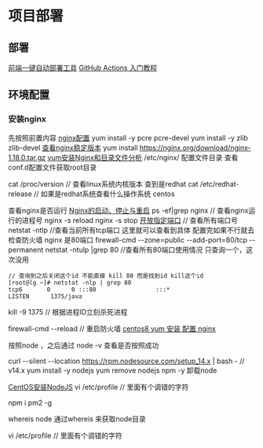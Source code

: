 <!--
 * @Author: your name
 * @Date: 2020-11-21 16:16:03
 * @LastEditTime: 2021-02-21 09:27:57
 * @LastEditors: Please set LastEditors
 * @Description: 项目部署
 * @FilePath: \garbage-book\on_the_job\归类\服务器\项目部署.md
-->

# 项目部署

## 部署

[前端一键自动部署工具](https://juejin.im/post/6872914108979609614)
[GitHub Actions 入门教程](http://www.ruanyifeng.com/blog/2019/09/getting-started-with-github-actions.html)

## 环境配置

### 安装nginx

先按照前置内容
[nginx配置](https://www.cnblogs.com/ghzjm/p/10677599.html)
yum install -y pcre pcre-devel
yum install -y zlib zlib-devel
[查看nginx稳定版本](http://nginx.org/en/download.html)
yum install https://nginx.org/download/nginx-1.18.0.tar.gz
[yum安装Nginx和目录文件分析](https://www.cnblogs.com/wangkun122/articles/11504650.html)
/etc/nginx/ 配置文件目录
查看 conf.d配置文件获取root目录

cat /proc/version  // 查看linux系统内核版本   查到是redhat
cat /etc/redhat-release // 如果是redhat系统查看什么操作系统  centos

查看nginx是否运行
[Nginx的启动、停止与重启](https://www.cnblogs.com/codingcloud/p/5095066.html)
ps -ef|grep nginx  // 查看nginx运行的进程号
nginx -s reload
nginx -s stop
[开放指定端口](https://www.cnblogs.com/sxmny/p/11224842.html)
// 查看所有端口号
netstat -ntlp   //查看当前所有tcp端口   这里就可以查看到具体 
配置完如果不行就去检查防火墙 nginx 是80端口
firewall-cmd --zone=public --add-port=80/tcp --permanent
netstat -ntulp |grep 80   //查看所有80端口使用情况  只查询一个，这次没用

```text
// 查询到之后关闭这个id 不能直接 kill 80 而是找到id kill这个id
[root@lg ~]# netstat -nlp | grep 80
tcp6       0      0 :::80                 :::*                    LISTEN      1375/java 
```

kill -9 1375  // 根据进程ID立刻杀死进程

firewall-cmd --reload // 重启防火墙
[centos8 yum 安装 配置 nginx](https://blog.csdn.net/doubleface999/article/details/105154595/)
<!-- 命令含义：
--zone #作用域
--add-port=1935/tcp  #添加端口，格式为：端口/通讯协议
--permanent  #永久生效，没有此参数重启后失效 -->

按照node ，之后通过 node -v 查看是否按照成功

curl --silent --location https://rpm.nodesource.com/setup_14.x | bash -   // v14.x
yum install -y nodejs
yum remove nodejs npm -y  卸载node

[CentOS安装NodeJS](https://www.cnblogs.com/zhi-leaf/p/10979629.html)
vi /etc/profile // 里面有个调错的字符  

npm i pm2 -g

whereis node 通过whereis 来获取node目录

vi /etc/profile // 里面有个调错的字符
